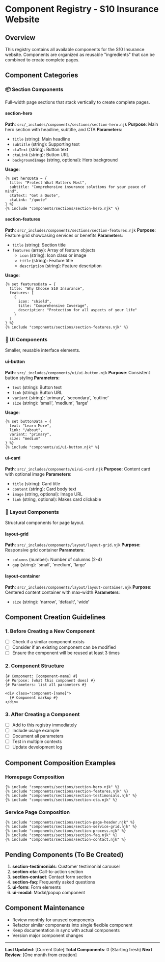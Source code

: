 # Component Registry - S10 Insurance Website

## Overview
This registry contains all available components for the S10 Insurance website. Components are organized as reusable "ingredients" that can be combined to create complete pages.

## Component Categories

### 📦 Section Components
Full-width page sections that stack vertically to create complete pages.

#### section-hero
**Path**: `src/_includes/components/sections/section-hero.njk`
**Purpose**: Main hero section with headline, subtitle, and CTA
**Parameters**:
- `title` (string): Main headline
- `subtitle` (string): Supporting text
- `ctaText` (string): Button text
- `ctaLink` (string): Button URL
- `backgroundImage` (string, optional): Hero background

**Usage**:
```nunjucks
{% set heroData = {
  title: "Protect What Matters Most",
  subtitle: "Comprehensive insurance solutions for your peace of mind",
  ctaText: "Get a Quote",
  ctaLink: "/quote"
} %}
{% include "components/sections/section-hero.njk" %}
```

#### section-features
**Path**: `src/_includes/components/sections/section-features.njk`
**Purpose**: Feature grid showcasing services or benefits
**Parameters**:
- `title` (string): Section title
- `features` (array): Array of feature objects
  - `icon` (string): Icon class or image
  - `title` (string): Feature title
  - `description` (string): Feature description

**Usage**:
```nunjucks
{% set featuresData = {
  title: "Why Choose S10 Insurance",
  features: [
    {
      icon: "shield",
      title: "Comprehensive Coverage",
      description: "Protection for all aspects of your life"
    }
  ]
} %}
{% include "components/sections/section-features.njk" %}
```

### 🎨 UI Components
Smaller, reusable interface elements.

#### ui-button
**Path**: `src/_includes/components/ui/ui-button.njk`
**Purpose**: Consistent button styling
**Parameters**:
- `text` (string): Button text
- `link` (string): Button URL
- `variant` (string): 'primary', 'secondary', 'outline'
- `size` (string): 'small', 'medium', 'large'

**Usage**:
```nunjucks
{% set buttonData = {
  text: "Learn More",
  link: "/about",
  variant: "primary",
  size: "medium"
} %}
{% include "components/ui/ui-button.njk" %}
```

#### ui-card
**Path**: `src/_includes/components/ui/ui-card.njk`
**Purpose**: Content card with optional image
**Parameters**:
- `title` (string): Card title
- `content` (string): Card body text
- `image` (string, optional): Image URL
- `link` (string, optional): Makes card clickable

### 📐 Layout Components
Structural components for page layout.

#### layout-grid
**Path**: `src/_includes/components/layout/layout-grid.njk`
**Purpose**: Responsive grid container
**Parameters**:
- `columns` (number): Number of columns (2-4)
- `gap` (string): 'small', 'medium', 'large'

#### layout-container
**Path**: `src/_includes/components/layout/layout-container.njk`
**Purpose**: Centered content container with max-width
**Parameters**:
- `size` (string): 'narrow', 'default', 'wide'

## Component Creation Guidelines

### 1. Before Creating a New Component
- [ ] Check if a similar component exists
- [ ] Consider if an existing component can be modified
- [ ] Ensure the component will be reused at least 3 times

### 2. Component Structure
```nunjucks
{# Component: [component-name] #}
{# Purpose: [what this component does] #}
{# Parameters: list all parameters #}

<div class="component-[name]">
  {# Component markup #}
</div>
```

### 3. After Creating a Component
- [ ] Add to this registry immediately
- [ ] Include usage example
- [ ] Document all parameters
- [ ] Test in multiple contexts
- [ ] Update development log

## Component Composition Examples

### Homepage Composition
```nunjucks
{% include "components/sections/section-hero.njk" %}
{% include "components/sections/section-features.njk" %}
{% include "components/sections/section-testimonials.njk" %}
{% include "components/sections/section-cta.njk" %}
```

### Service Page Composition
```nunjucks
{% include "components/sections/section-page-header.njk" %}
{% include "components/sections/section-service-grid.njk" %}
{% include "components/sections/section-process.njk" %}
{% include "components/sections/section-faq.njk" %}
{% include "components/sections/section-contact.njk" %}
```

## Pending Components (To Be Created)

1. **section-testimonials**: Customer testimonial carousel
2. **section-cta**: Call-to-action section
3. **section-contact**: Contact form section
4. **section-faq**: Frequently asked questions
5. **ui-form**: Form elements
6. **ui-modal**: Modal/popup component

## Component Maintenance

- Review monthly for unused components
- Refactor similar components into single flexible component
- Keep documentation in sync with actual components
- Version major component changes

---

**Last Updated**: [Current Date]
**Total Components**: 0 (Starting fresh)
**Next Review**: [One month from creation]
